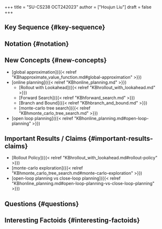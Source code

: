 +++
title = "SU-CS238 OCT242023"
author = ["Houjun Liu"]
draft = false
+++

## Key Sequence {#key-sequence}


## Notation {#notation}


## New Concepts {#new-concepts}

-   [global approximation]({{< relref "KBhapproximate_value_function.md#global-approximation" >}})
-   [online planning]({{< relref "KBhonline_planning.md" >}})
    -   [Rollout with Lookahead]({{< relref "KBhrollout_with_lookahead.md" >}})
    -   [Forward Search]({{< relref "KBhforward_search.md" >}})
    -   [Branch and Bound]({{< relref "KBhbranch_and_bound.md" >}})
    -   [monte-carlo tree search]({{< relref "KBhmonte_carlo_tree_search.md" >}})
-   [open loop planning]({{< relref "KBhonline_planning.md#open-loop-planning" >}})


## Important Results / Claims {#important-results-claims}

-   [Rollout Policy]({{< relref "KBhrollout_with_lookahead.md#rollout-policy" >}})
-   [monte-carlo exploration]({{< relref "KBhmonte_carlo_tree_search.md#monte-carlo-exploration" >}})
-   [open-loop planning vs close-loop planning]({{< relref "KBhonline_planning.md#open-loop-planning-vs-close-loop-planning" >}})


## Questions {#questions}


## Interesting Factoids {#interesting-factoids}
